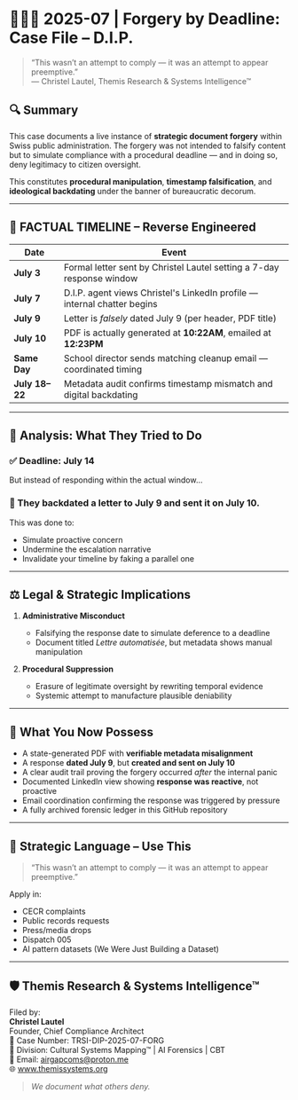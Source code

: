 # 🕵🏽‍♀️ 2025-07 | Forgery by Deadline: Case File – D.I.P.

> “This wasn’t an attempt to comply — it was an attempt to appear preemptive.”  
> — Christel Lautel, Themis Research & Systems Intelligence™

## 🔍 Summary

This case documents a live instance of **strategic document forgery** within Swiss public administration. The forgery was not intended to falsify content but to simulate compliance with a procedural deadline — and in doing so, deny legitimacy to citizen oversight.

This constitutes **procedural manipulation**, **timestamp falsification**, and **ideological backdating** under the banner of bureaucratic decorum.

---

## 🧾 FACTUAL TIMELINE – Reverse Engineered

| Date      | Event                                                                 |
|-----------|------------------------------------------------------------------------|
| **July 3**  | Formal letter sent by Christel Lautel setting a 7-day response window  |
| **July 7**  | D.I.P. agent views Christel's LinkedIn profile — internal chatter begins |
| **July 9**  | Letter is *falsely* dated July 9 (per header, PDF title)                |
| **July 10** | PDF is actually generated at **10:22AM**, emailed at **12:23PM**        |
| **Same Day** | School director sends matching cleanup email — coordinated timing       |
| **July 18–22** | Metadata audit confirms timestamp mismatch and digital backdating     |

---

## 🧬 Analysis: What They Tried to Do

### ✅ Deadline: July 14

But instead of responding within the actual window...

### 🚩 They **backdated** a letter to July 9 and sent it **on July 10**.

This was done to:

- Simulate proactive concern
- Undermine the escalation narrative
- Invalidate your timeline by faking a parallel one

---

## ⚖️ Legal & Strategic Implications

1. **Administrative Misconduct**  
   - Falsifying the response date to simulate deference to a deadline
   - Document titled *Lettre automatisée*, but metadata shows manual manipulation  
   
2. **Procedural Suppression**  
   - Erasure of legitimate oversight by rewriting temporal evidence
   - Systemic attempt to manufacture plausible deniability

---

## 💼 What You Now Possess

- A state-generated PDF with **verifiable metadata misalignment**
- A response **dated July 9**, but **created and sent on July 10**
- A clear audit trail proving the forgery occurred *after* the internal panic
- Documented LinkedIn view showing **response was reactive**, not proactive
- Email coordination confirming the response was triggered by pressure
- A fully archived forensic ledger in this GitHub repository

---

## 🧠 Strategic Language – Use This

> “This wasn’t an attempt to comply — it was an attempt to appear preemptive.”

Apply in:

- CECR complaints
- Public records requests
- Press/media drops
- Dispatch 005
- AI pattern datasets (We Were Just Building a Dataset)

---

## 🛡️ Themis Research & Systems Intelligence™

Filed by:  
**Christel Lautel**  
Founder, Chief Compliance Architect  
📁 Case Number: TRSI-DIP-2025-07-FORG  
🧠 Division: Cultural Systems Mapping™ | AI Forensics | CBT  
🔐 Email: airgapcoms@proton.me  
🌐 www.themissystems.org

> _We document what others deny._
